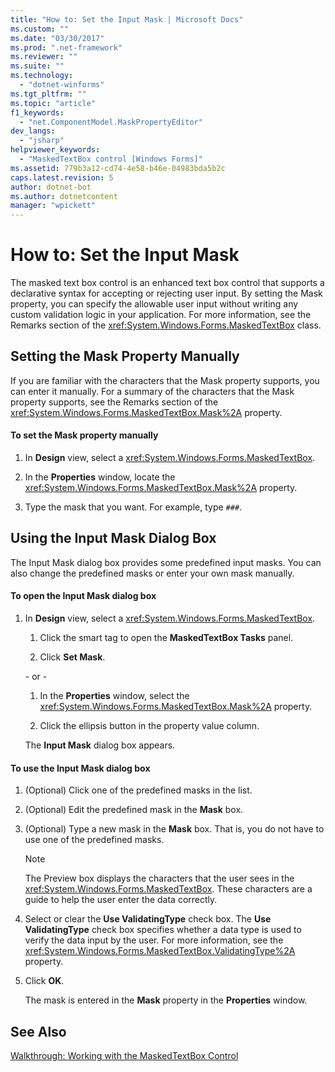 ```yaml
---
title: "How to: Set the Input Mask | Microsoft Docs"
ms.custom: ""
ms.date: "03/30/2017"
ms.prod: ".net-framework"
ms.reviewer: ""
ms.suite: ""
ms.technology: 
  - "dotnet-winforms"
ms.tgt_pltfrm: ""
ms.topic: "article"
f1_keywords: 
  - "net.ComponentModel.MaskPropertyEditor"
dev_langs: 
  - "jsharp"
helpviewer_keywords: 
  - "MaskedTextBox control [Windows Forms]"
ms.assetid: 779b3a12-cd74-4e58-b46e-04983bda5b2c
caps.latest.revision: 5
author: dotnet-bot
ms.author: dotnetcontent
manager: "wpickett"
---
```

# How to: Set the Input Mask
The masked text box control is an enhanced text box control that supports a declarative syntax for accepting or rejecting user input. By setting the Mask property, you can specify the allowable user input without writing any custom validation logic in your application. For more information, see the Remarks section of the <xref:System.Windows.Forms.MaskedTextBox> class.  
  
## Setting the Mask Property Manually  
 If you are familiar with the characters that the Mask property supports, you can enter it manually. For a summary of the characters that the Mask property supports, see the Remarks section of the <xref:System.Windows.Forms.MaskedTextBox.Mask%2A> property.  
  
#### To set the Mask property manually  
  
1.  In **Design** view, select a <xref:System.Windows.Forms.MaskedTextBox>.  
  
2.  In the **Properties** window, locate the <xref:System.Windows.Forms.MaskedTextBox.Mask%2A> property.  
  
3.  Type the mask that you want. For example, type `###`.  
  
## Using the Input Mask Dialog Box  
 The Input Mask dialog box provides some predefined input masks. You can also change the predefined masks or enter your own mask manually.  
  
#### To open the Input Mask dialog box  
  
1.  In **Design** view, select a <xref:System.Windows.Forms.MaskedTextBox>.  
  
    1.  Click the smart tag to open the **MaskedTextBox Tasks** panel.  
  
    2.  Click **Set Mask**.  
  
     \- or -  
  
    1.  In the **Properties** window, select the <xref:System.Windows.Forms.MaskedTextBox.Mask%2A> property.  
  
    2.  Click the ellipsis button in the property value column.  
  
     The **Input Mask** dialog box appears.  
  
#### To use the Input Mask dialog box  
  
1.  (Optional) Click one of the predefined masks in the list.  
  
2.  (Optional) Edit the predefined mask in the **Mask** box.  
  
3.  (Optional) Type a new mask in the **Mask** box. That is, you do not have to use one of the predefined masks.  
  
    > [!NOTE]
    >  The Preview box displays the characters that the user sees in the <xref:System.Windows.Forms.MaskedTextBox>. These characters are a guide to help the user enter the data correctly.  
  
4.  Select or clear the **Use ValidatingType** check box. The **Use ValidatingType** check box specifies whether a data type is used to verify the data input by the user. For more information, see the <xref:System.Windows.Forms.MaskedTextBox.ValidatingType%2A> property.  
  
5.  Click **OK**.  
  
     The mask is entered in the **Mask** property in the **Properties** window.  
  
## See Also  
 [Walkthrough: Working with the MaskedTextBox Control](../../../../docs/framework/winforms/controls/walkthrough-working-with-the-maskedtextbox-control.md)